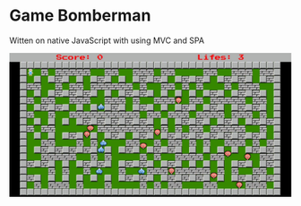 # Game Bomberman

Witten on native JavaScript with using MVC and SPA

![Bomberman](https://github.com/NWarragal/ITAcademy-JavaScript/blob/master/images/bomberman.jpg)

